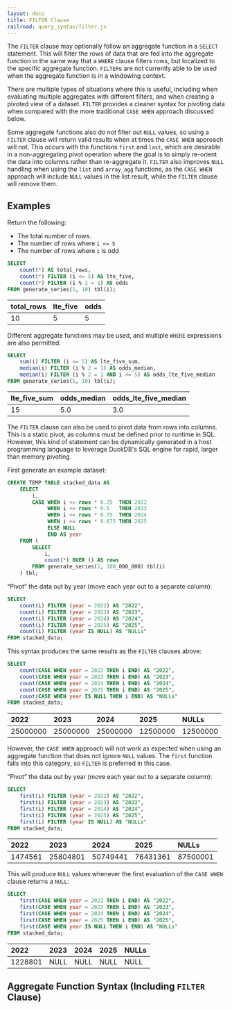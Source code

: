 ```yaml
---
layout: docu
title: FILTER Clause
railroad: query_syntax/filter.js
---
```


The `FILTER` clause may optionally follow an aggregate function in a `SELECT` statement. This will filter the rows of data that are fed into the aggregate function in the same way that a `WHERE` clause filters rows, but localized to the specific aggregate function. `FILTER`s are not currently able to be used when the aggregate function is in a windowing context.

There are multiple types of situations where this is useful, including when evaluating multiple aggregates with different filters, and when creating a pivoted view of a dataset. `FILTER` provides a cleaner syntax for pivoting data when compared with the more traditional `CASE WHEN` approach discussed below.

Some aggregate functions also do not filter out `NULL` values, so using a `FILTER` clause will return valid results when at times the `CASE WHEN` approach will not. This occurs with the functions `first` and `last`, which are desirable in a non-aggregating pivot operation where the goal is to simply re-orient the data into columns rather than re-aggregate it. `FILTER` also improves `NULL` handling when using the `list` and `array_agg` functions, as the `CASE WHEN` approach will include `NULL` values in the list result, while the `FILTER` clause will remove them.

## Examples

Return the following:

* The total number of rows.
* The number of rows where `i <= 5`
* The number of rows where `i` is odd

```sql
SELECT
    count(*) AS total_rows,
    count(*) FILTER (i <= 5) AS lte_five,
    count(*) FILTER (i % 2 = 1) AS odds
FROM generate_series(1, 10) tbl(i);
```

<div class="narrow_table monospace_table"></div>

| total_rows | lte_five | odds |
|:---|:---|:---|
| 10 | 5 | 5 |

Different aggregate functions may be used, and multiple `WHERE` expressions are also permitted:

```sql
SELECT
    sum(i) FILTER (i <= 5) AS lte_five_sum,
    median(i) FILTER (i % 2 = 1) AS odds_median,
    median(i) FILTER (i % 2 = 1 AND i <= 5) AS odds_lte_five_median
FROM generate_series(1, 10) tbl(i);
```

<div class="narrow_table monospace_table"></div>

| lte_five_sum | odds_median | odds_lte_five_median |
|:---|:---|:---|
| 15 | 5.0 | 3.0 |

The `FILTER` clause can also be used to pivot data from rows into columns. This is a static pivot, as columns must be defined prior to runtime in SQL. However, this kind of statement can be dynamically generated in a host programming language to leverage DuckDB's SQL engine for rapid, larger than memory pivoting.

First generate an example dataset:

```sql
CREATE TEMP TABLE stacked_data AS
    SELECT
        i,
        CASE WHEN i <= rows * 0.25  THEN 2022
             WHEN i <= rows * 0.5   THEN 2023
             WHEN i <= rows * 0.75  THEN 2024
             WHEN i <= rows * 0.875 THEN 2025
             ELSE NULL
             END AS year
    FROM (
        SELECT
            i,
            count(*) OVER () AS rows
        FROM generate_series(1, 100_000_000) tbl(i)
    ) tbl;
```

“Pivot” the data out by year (move each year out to a separate column):

```sql
SELECT
    count(i) FILTER (year = 2022) AS "2022",
    count(i) FILTER (year = 2023) AS "2023",
    count(i) FILTER (year = 2024) AS "2024",
    count(i) FILTER (year = 2025) AS "2025",
    count(i) FILTER (year IS NULL) AS "NULLs"
FROM stacked_data;
```

This syntax produces the same results as the `FILTER` clauses above:

```sql
SELECT
    count(CASE WHEN year = 2022 THEN i END) AS "2022",
    count(CASE WHEN year = 2023 THEN i END) AS "2023",
    count(CASE WHEN year = 2024 THEN i END) AS "2024",
    count(CASE WHEN year = 2025 THEN i END) AS "2025",
    count(CASE WHEN year IS NULL THEN i END) AS "NULLs"
FROM stacked_data;
```

<div class="narrow_table monospace_table"></div>

|   2022   |   2023   |   2024   |   2025   |  NULLs   |
|:---|:---|:---|:---|:---|
| 25000000 | 25000000 | 25000000 | 12500000 | 12500000 |

However, the `CASE WHEN` approach will not work as expected when using an aggregate function that does not ignore `NULL` values. The `first` function falls into this category, so `FILTER` is preferred in this case.

“Pivot” the data out by year (move each year out to a separate column):

```sql
SELECT
    first(i) FILTER (year = 2022) AS "2022",
    first(i) FILTER (year = 2023) AS "2023",
    first(i) FILTER (year = 2024) AS "2024",
    first(i) FILTER (year = 2025) AS "2025",
    first(i) FILTER (year IS NULL) AS "NULLs"
FROM stacked_data;
```

<div class="narrow_table monospace_table"></div>

|   2022   |   2023   |   2024   |   2025   |  NULLs   |
|:---|:---|:---|:---|:---|
| 1474561 | 25804801 | 50749441 | 76431361 | 87500001 |

This will produce `NULL` values whenever the first evaluation of the `CASE WHEN` clause returns a `NULL`:

```sql
SELECT
    first(CASE WHEN year = 2022 THEN i END) AS "2022",
    first(CASE WHEN year = 2023 THEN i END) AS "2023",
    first(CASE WHEN year = 2024 THEN i END) AS "2024",
    first(CASE WHEN year = 2025 THEN i END) AS "2025",
    first(CASE WHEN year IS NULL THEN i END) AS "NULLs"
FROM stacked_data;
```

<div class="narrow_table monospace_table"></div>

|   2022   |   2023   |   2024   |   2025   |  NULLs   |
|:---|:---|:---|:---|:---|
| 1228801 | NULL | NULL | NULL | NULL  |

## Aggregate Function Syntax (Including `FILTER` Clause)

<div id="rrdiagram"></div>
